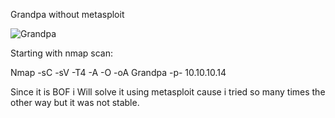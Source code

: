 Grandpa without metasploit

![Grandpa](https://user-images.githubusercontent.com/55708909/91579891-e9b4ce80-e969-11ea-97c4-8dfe8b5579f9.png)

Starting with nmap scan:

Nmap -sC -sV -T4 -A -O -oA Grandpa -p- 10.10.10.14

Since it is BOF i Will solve it using metasploit cause i tried so many times the other way but it was not stable.

